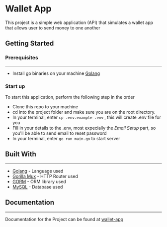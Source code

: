 # Wallet App
This project is a simple web application (API) that simulates a wallet app that allows user to send money to one another

## Getting Started

### Prerequisites
---
* Install go binaries on your machine [Golang](https://golang.org/doc/install)

### Start up
To start this application, perform the following step in the order

* Clone this repo to your machine
* cd into the project folder and make sure you are on the root directory.
* In your terminal, enter `cp .env.example .env` , this will create .env file for you
* Fill in your details to the .env, most expecially the *Email Setup* part, so you'll be able to send email to reset password
* In your terminal, enter `go run main.go` to start server

## Built With
---
* [Golang](https://golang.org) - Language used
* [Gorilla Mux](https://github.com/gorilla/mux) - HTTP Router used
* [GORM](https://github.com/go-gorm/gorm) - ORM library used
* [MySQL](https://www.mysql.com) - Database used

## Documentation
---
Documentation for the Project can be found at [wallet-app](https://documenter.getpostman.com/view/947913/SzzehgDD)